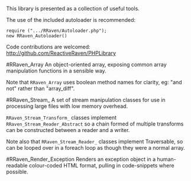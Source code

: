This library is presented as a collection of useful tools.


The use of the included autoloader is recommended:

    require (".../RRaven/Autoloader.php");
    new RRaven_Autoloader()


Code contributions are welcomed:
http://github.com/ReactiveRaven/PHPLibrary

#RRaven\_Array
An object-oriented array, exposing common array manipulation functions in a sensible way.

Note that `RRaven_Array` uses boolean method names for clarity, eg: "and not" rather than "array_diff".

#RRaven\_Stream\_
A set of stream manipulation classes for use in processing large files with low memory overhead.

`RRaven_Stream_Transform_` classes implement `RRaven_Stream_Reader_Abstract` so a chain formed of multiple transforms 
can be constructed between a reader and a writer.

Note also that `RRaven_Stream_Reader_` classes implement Traversable, so can be looped over in a foreach loop as 
though they were a normal array.

#RRaven\_Render\_Exception
Renders an exception object in a human-readable colour-coded HTML format, pulling in code-snippets where possible.